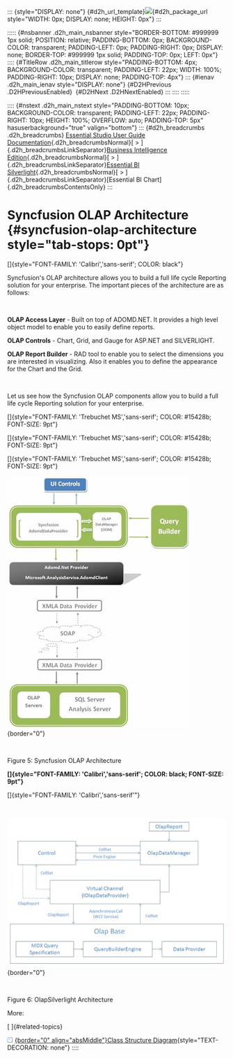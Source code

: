 ::: {style="DISPLAY: none"}
[](ms-xhelp:///?Id=d2h_url_template){#d2h_url_template}![](!package_url!){#d2h_package_url style="WIDTH: 0px; DISPLAY: none; HEIGHT: 0px"}
:::

::::: {#nsbanner .d2h_main_nsbanner style="BORDER-BOTTOM: #999999 1px solid; POSITION: relative; PADDING-BOTTOM: 0px; BACKGROUND-COLOR: transparent; PADDING-LEFT: 0px; PADDING-RIGHT: 0px; DISPLAY: none; BORDER-TOP: #999999 1px solid; PADDING-TOP: 0px; LEFT: 0px"}
:::: {#TitleRow .d2h_main_titlerow style="PADDING-BOTTOM: 4px; BACKGROUND-COLOR: transparent; PADDING-LEFT: 22px; WIDTH: 100%; PADDING-RIGHT: 10px; DISPLAY: none; PADDING-TOP: 4px"}
::: {#ienav .d2h_main_ienav style="DISPLAY: none"}
[](ms-xhelp:///?Id=a1502148-fad1-469f-aced-b84b1c756f58){#D2HPrevious .D2HPreviousEnabled}  [](ms-xhelp:///?Id=4c138736-28a6-4022-9395-7b6bc2bec907){#D2HNext .D2HNextEnabled}
:::
::::
:::::

:::: {#nstext .d2h_main_nstext style="PADDING-BOTTOM: 10px; BACKGROUND-COLOR: transparent; PADDING-LEFT: 22px; PADDING-RIGHT: 10px; HEIGHT: 100%; OVERFLOW: auto; PADDING-TOP: 5px" hasuserbackground="true" valign="bottom"}
::: {#d2h_breadcrumbs .d2h_breadcrumbs}
[Essential Studio User Guide Documentation](ms-xhelp:///?Id=12457748-09e3-4d74-a240-8e049cedf030){.d2h_breadcrumbsNormal}[ \> ]{.d2h_breadcrumbsLinkSeparator}[Business Intelligence Edition](ms-xhelp:///?Id=fdf33dd8-62b2-47b9-ad7b-fc50e590bca5){.d2h_breadcrumbsNormal}[ \> ]{.d2h_breadcrumbsLinkSeparator}[Essential BI Silverlight](ms-xhelp:///?Id=c006b39c-6aa2-4637-b7de-3e7b6cb3f9f9){.d2h_breadcrumbsNormal}[ \> ]{.d2h_breadcrumbsLinkSeparator}[Essential BI Chart]{.d2h_breadcrumbsContentsOnly}
:::

# Syncfusion OLAP Architecture {#syncfusion-olap-architecture style="tab-stops: 0pt"}

[]{style="FONT-FAMILY: 'Calibri','sans-serif'; COLOR: black"} 

Syncfusion\'s OLAP architecture allows you to build a full life cycle Reporting solution for your enterprise. The important pieces of the architecture are as follows:

 

**OLAP Access Layer** - Built on top of ADOMD.NET. It provides a high level object model to enable you to easily define reports.

**OLAP Controls** - Chart, Grid, and Gauge for ASP.NET and SILVERLIGHT.

**OLAP Report Builder** - RAD tool to enable you to select the dimensions you are interested in visualizing. Also it enables you to define the appearance for the Chart and the Grid.

 

Let us see how the Syncfusion OLAP components allow you to build a full life cycle Reporting solution for your enterprise.

[]{style="FONT-FAMILY: 'Trebuchet MS','sans-serif'; COLOR: #15428b; FONT-SIZE: 9pt"} 

[]{style="FONT-FAMILY: 'Trebuchet MS','sans-serif'; COLOR: #15428b; FONT-SIZE: 9pt"} 

[]{style="FONT-FAMILY: 'Trebuchet MS','sans-serif'; COLOR: #15428b; FONT-SIZE: 9pt"} 

![](ImagesExt/image53_7.jpg){border="0"}

 

Figure 5: Syncfusion OLAP Architecture

**[]{style="FONT-FAMILY: 'Calibri','sans-serif'; COLOR: black; FONT-SIZE: 9pt"}** 

[]{style="FONT-FAMILY: 'Calibri','sans-serif'"} 

 

![](ImagesExt/image53_8.jpg){border="0"}

 

Figure 6: OlapSilverlight Architecture

More:

[ ]{#related-topics}

[![](button.gif){border="0" align="absMiddle"}Class Structure Diagram](ms-xhelp:///?Id=4c138736-28a6-4022-9395-7b6bc2bec907){style="TEXT-DECORATION: none"}
::::
